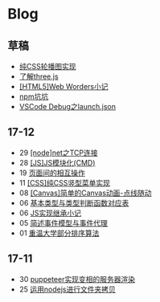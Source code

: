 # Blog
## 草稿
* [纯CSS轮播图实现](./CSS/纯CSS轮播图实现.md)
* [了解three.js](./canvas/three.js.md)
* [[HTML5]Web Worders小记](./JS/WebWorkers.md)
* [npm坑坑](./)
* [VSCode Debug之launch.json](./JS/launch.json.md)

## 17-12
* 29 [[node]net之TCP连接](./nodejs/net之TCP连接.md)
* 28 [[JS]JS模块化(CMD)](./JS/JS模块化(AMD,CMD).md)
* 19 [页面间的相互操作](./JS/页面间的相互操作.md)
* 11 [[CSS]纯CSS竖型菜单实现](./CSS/纯CSS竖型菜单实现.md)
* 08 [[Canvas]简单的Canvas动画-点线随动](./canvas/点线随动.md)
* 06 [基本类型与类型判断函数对应表](./JS/浅拷贝与深拷贝.md?#基本类型与类型判断函数对应表)
* 06 [JS实现继承小记](./JS/JS实现继承.md)
* 05 [简述事件模型与事件代理](./JS/事件模型与事件代理.md)
* 01 [重温大学部分排序算法](./算法/sort.md)
## 17-11
* 30 [puppeteer实现变相的服务器渲染](./nodejs/puppeteer.md)
* 25 [运用nodejs进行文件夹拷贝](./nodejs/nodejs文件夹拷贝.md)